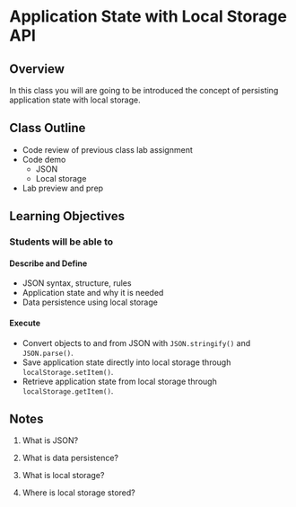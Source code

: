 # Application State with Local Storage API

## Overview

In this class you will are going to be introduced the concept of persisting application state with local storage.

## Class Outline

- Code review of previous class lab assignment
- Code demo
  - JSON
  - Local storage
- Lab preview and prep

## Learning Objectives

### Students will be able to

#### Describe and Define

- JSON syntax, structure, rules
- Application state and why it is needed
- Data persistence using local storage

#### Execute

- Convert objects to and from JSON with `JSON.stringify()` and `JSON.parse()`.
- Save application state directly into local storage through `localStorage.setItem()`.
- Retrieve application state from local storage through `localStorage.getItem()`.

## Notes

1. What is JSON?

1. What is data persistence?

1. What is local storage?

1. Where is local storage stored?
